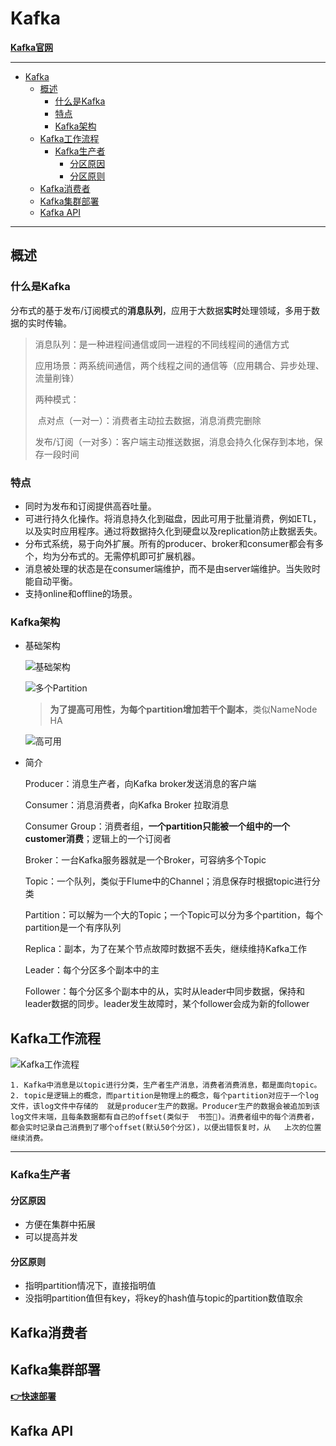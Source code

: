 # Kafka

**[Kafka官网](<http://kafka.apache.org/>)**

---
<!-- TOC -->

- [Kafka](#kafka)
    - [概述](#概述)
        - [什么是Kafka](#什么是kafka)
        - [特点](#特点)
        - [Kafka架构](#kafka架构)
    - [Kafka工作流程](#kafka工作流程)
        - [Kafka生产者](#kafka生产者)
            - [分区原因](#分区原因)
            - [分区原则](#分区原则)
    - [Kafka消费者](#kafka消费者)
    - [Kafka集群部署](#kafka集群部署)
    - [Kafka API](#kafka-api)

<!-- /TOC -->
---
## 概述

### 什么是Kafka

分布式的基于发布/订阅模式的**消息队列**，应用于大数据**实时**处理领域，多用于数据的实时传输。

> 消息队列：是一种进程间通信或同一进程的不同线程间的通信方式
>
> 应用场景：两系统间通信，两个线程之间的通信等（应用耦合、异步处理、流量削锋）
>
> 两种模式：
>
> ​	点对点（一对一）：消费者主动拉去数据，消息消费完删除
>
> ​	发布/订阅（一对多）：客户端主动推送数据，消息会持久化保存到本地，保存一段时间

### 特点

- 同时为发布和订阅提供高吞吐量。
- 可进行持久化操作。将消息持久化到磁盘，因此可用于批量消费，例如ETL，以及实时应用程序。通过将数据持久化到硬盘以及replication防止数据丢失。
- 分布式系统，易于向外扩展。所有的producer、broker和consumer都会有多个，均为分布式的。无需停机即可扩展机器。
- 消息被处理的状态是在consumer端维护，而不是由server端维护。当失败时能自动平衡。
- 支持online和offline的场景。

### Kafka架构

- 基础架构

  ![基础架构](G:\Git_Repository\BigData\Kafka\assets\1560510625458.png)


  ![多个Partition](G:\Git_Repository\BigData\Kafka\assets\1560510977052.png)

  > ​	**为了提高可用性，为每个partition增加若干个副本**，类似NameNode HA

  ![高可用](G:\Git_Repository\BigData\Kafka\assets\1560511457469.png)

  

- 简介

  Producer：消息生产者，向Kafka broker发送消息的客户端

  Consumer：消息消费者，向Kafka Broker 拉取消息

  Consumer Group：消费者组，**一个partition只能被一个组中的一个customer消费**；逻辑上的一个订阅者

  Broker：一台Kafka服务器就是一个Broker，可容纳多个Topic

  Topic：一个队列，类似于Flume中的Channel；消息保存时根据topic进行分类

  Partition：可以解为一个大的Topic；一个Topic可以分为多个partition，每个partition是一个有序队列

  Replica：副本，为了在某个节点故障时数据不丢失，继续维持Kafka工作

  Leader：每个分区多个副本中的主

  Follower：每个分区多个副本中的从，实时从leader中同步数据，保持和leader数据的同步。leader发生故障时，某个follower会成为新的follower


## Kafka工作流程

![Kafka工作流程](G:\Git_Repository\BigData\Kafka\assets\1560516904687.png)

```
1. Kafka中消息是以topic进行分类，生产者生产消息，消费者消费消息，都是面向topic。
2. topic是逻辑上的概念，而partition是物理上的概念，每个partition对应于一个log文件，该log文件中存储的	就是producer生产的数据。Producer生产的数据会被追加到该log文件末端，且每条数据都有自己的offset(类似于	 书签🔖)。消费者组中的每个消费者，都会实时记录自己消费到了哪个offset(默认50个分区)，以便出错恢复时，从   上次的位置继续消费。
```

------

### Kafka生产者

#### 分区原因

- 方便在集群中拓展
- 可以提高并发

#### 分区原则

- 指明partition情况下，直接指明值
- 没指明partition值但有key，将key的hash值与topic的partition数值取余

## Kafka消费者



## Kafka集群部署

**[👉快速部署](<http://kafka.apache.org/quickstart>)**

## Kafka API


